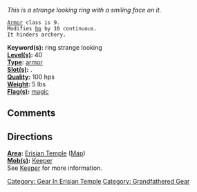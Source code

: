 *This is a strange looking ring with a smiling face on it.*

[`Armor`](Armor_Values "wikilink")` class is 9.`  
`Modifies `[`hp`](Hit_Points "wikilink")` by 10 continuous.`  
`It hinders archery.`

**Keyword(s):** ring strange looking  
**[Level(s)](Object_Level "wikilink"):** 40  
**[Type](:Category:_Object_Types "wikilink"):**
[armor](:Category:_Armor "wikilink")  
**[Slot(s)](Object_Slots "wikilink"):** <worn on finger>.  
**[Quality](Object_Quality "wikilink"):** 100 hps  
**[Weight](Object_Weight "wikilink"):** 5 lbs  
**[Flag(s)](:Category:_Object_Flags "wikilink"):**
[magic](Magic_Flag "wikilink")  

## Comments

## Directions

**[Area](:Category:_Areas "wikilink"):** [Erisian
Temple](:Category:_Erisian_Temple "wikilink")
([Map](Erisian_Temple_Map "wikilink"))  
**[Mob(s)](:Category:_Mobs "wikilink"):** [Keeper](Keeper "wikilink")  
See [Keeper](Keeper "wikilink") for more information.

[Category: Gear In Erisian
Temple](Category:_Gear_In_Erisian_Temple "wikilink") [Category:
Grandfathered Gear](Category:_Grandfathered_Gear "wikilink")
